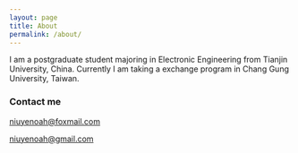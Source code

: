 ```yaml
---
layout: page
title: About
permalink: /about/
---
```


I am a postgraduate student majoring in Electronic Engineering from Tianjin University, China. Currently I am taking a exchange program in Chang Gung University, Taiwan.



### Contact me

[niuyenoah@foxmail.com](mailto:niuyenoah@foxmail.com)

[niuyenoah@gmail.com](mailto:niuyenoah@gmail.com)
